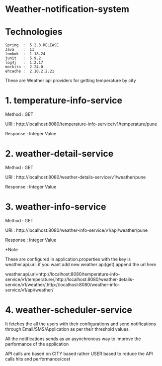 # Weather-notification-system

# Technologies

    Spring  :  5.2.3.RELEASE
    Java    :  11
    lombok  :  1.18.24
    junit   :  5.9.2
    log4j   :  1.2.17
    mockito :  2.24.0
    ehcache :  2.10.2.2.21


These are Weather api providers for getting temperature by city

# 1. temperature-info-service

Method      : GET

URI         : http://localhost:8080/temperature-info-service/v1/temperature/pune

Response    : Integer Value

# 2. weather-detail-service

Method      : GET

URI         : http://localhost:8080/weather-details-service/v1/weather/pune

Response    : Integer Value

# 3. weather-info-service

Method      : GET

URI         : http://localhost:8080/weather-info-service/v1/api/weather/pune

Response    : Integer Value

*Note

These are configured in application.properties with the key is weather.api.uri. if you want add new weather api(get) append the url here

weather.api.uri=http://localhost:8080/temperature-info-service/v1/temperature/,http://localhost:8080/weather-details-service/v1/weather/,http://localhost:8080/weather-info-service/v1/api/weather/

# 4. weather-scheduler-service

It fetches the all the users with their configurations and send notifications through Email/SMS/Application
as per their threshold values.

All the notifications sends as an asynchronous way to improve the performance of the application

API calls are based on CITY based rather USER based to reduce the API calls hits and performance/cost


